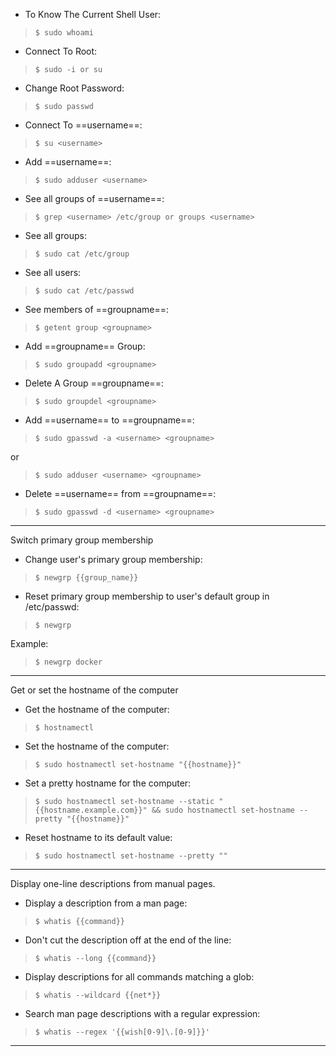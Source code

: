 - To Know The Current Shell User:
> `$ sudo whoami`

- Connect To Root:
> `$ sudo -i or su`

- Change Root Password:
> `$ sudo passwd`

- Connect To ==username==:
> `$ su <username>`

- Add ==username==:
> `$ sudo adduser <username>`

- See all groups of ==username==:
> `$ grep <username> /etc/group or groups <username>`

- See all groups:
> `$ sudo cat /etc/group`

- See all users:
> `$ sudo cat /etc/passwd`

- See members of ==groupname==:
> `$ getent group <groupname>`

- Add ==groupname== Group:
> `$ sudo groupadd <groupname>`

- Delete A Group ==groupname==:
> `$ sudo groupdel <groupname>`

- Add ==username== to ==groupname==:
> `$ sudo gpasswd -a <username> <groupname>`

or

> `$ sudo adduser <username> <groupname>`

- Delete ==username== from ==groupname==:
> `$ sudo gpasswd -d <username> <groupname>`

---

Switch primary group membership

- Change user's primary group membership:
> `$ newgrp {{group_name}}`

- Reset primary group membership to user's default group in /etc/passwd:
> `$ newgrp`

Example:
> `$ newgrp docker`

---

Get or set the hostname of the computer

- Get the hostname of the computer:
> `$ hostnamectl`

- Set the hostname of the computer:
> `$ sudo hostnamectl set-hostname "{{hostname}}"`

- Set a pretty hostname for the computer:
> `$ sudo hostnamectl set-hostname --static "{{hostname.example.com}}" && sudo hostnamectl set-hostname --pretty "{{hostname}}"`

- Reset hostname to its default value:
> `$ sudo hostnamectl set-hostname --pretty ""`

---

Display one-line descriptions from manual pages.

- Display a description from a man page:
> `$ whatis {{command}}`

- Don't cut the description off at the end of the line:
> `$ whatis --long {{command}}`

- Display descriptions for all commands matching a glob:
> `$ whatis --wildcard {{net*}}`

- Search man page descriptions with a regular expression:
> `$ whatis --regex '{{wish[0-9]\.[0-9]}}'`

---
